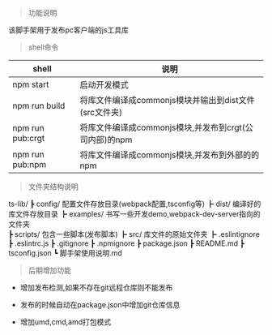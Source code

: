 > 功能说明

该脚手架用于发布pc客户端的js工具库

> shell命令

| shell            | 说明                                                   |
| ---------------- | ------------------------------------------------------ |
| npm start        | 启动开发模式                                           |
| npm run build    | 将库文件编译成commonjs模块并输出到dist文件(src文件夹)  |
| npm run pub:crgt | 将库文件编译成commonjs模块,并发布到crgt(公司内部)的npm |
| npm run pub:npm  | 将库文件编译成commonjs模块,并发布到外部的的npm         |



> 文件夹结构说明

ts-lib/
┣ config/			    配置文件存放目录(webpack配置,tsconfig等)
┣ dist/				    编译好的库文件存放目录
┣ examples/	      书写一些开发demo,webpack-dev-server指向的文件夹		
┣ scripts/			  包含一些脚本(发布脚本)
┣ src/				    库文件的原始文件夹
┣ .eslintignore
┣ .eslintrc.js
┣ .gitignore
┣ .npmignore
┣ package.json
┣ README.md
┣ tsconfig.json
┗ 脚手架使用说明.md



> 后期增加功能

* 增加发布检测,如果不存在git远程仓库则不能发布

* 发布的时候自动在package.json中增加git仓库信息

* 增加umd,cmd,amd打包模式

  